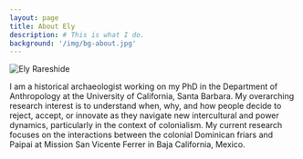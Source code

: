 ```yaml
---
layout: page
title: About Ely
description: # This is what I do.
background: '/img/bg-about.jpg'
---
```


![Ely Rareshide]('/img/ER.jpg')

I am a historical archaeologist working on my PhD in the Department of Anthropology at the University of California, Santa Barbara. My overarching research interest is to understand when, why, and how people decide to reject, accept, or innovate as they navigate new intercultural and power dynamics, particularly in the context of colonialism. My current research focuses on the interactions between the colonial Dominican friars and Paipai at Mission San Vicente Ferrer in Baja California, Mexico. 
